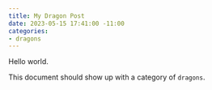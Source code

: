 ```yaml
---
title: My Dragon Post
date: 2023-05-15 17:41:00 -11:00
categories:
- dragons
---
```


Hello world.  

This document should show up with a category of `dragons`.